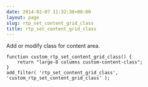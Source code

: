 ```yaml
---
date: 2014-02-07 11:32:38+00:00
layout: page
slug: rtp_set_content_grid_class
title: rtp_set_content_grid_class
---
```


Add or modify class for content area.

    
    function custom_rtp_set_content_grid_class() {
        return "large-8 columns custom-content-class";
    }
    add_filter( 'rtp_set_content_grid_class', 'custom_rtp_set_content_grid_class' );
